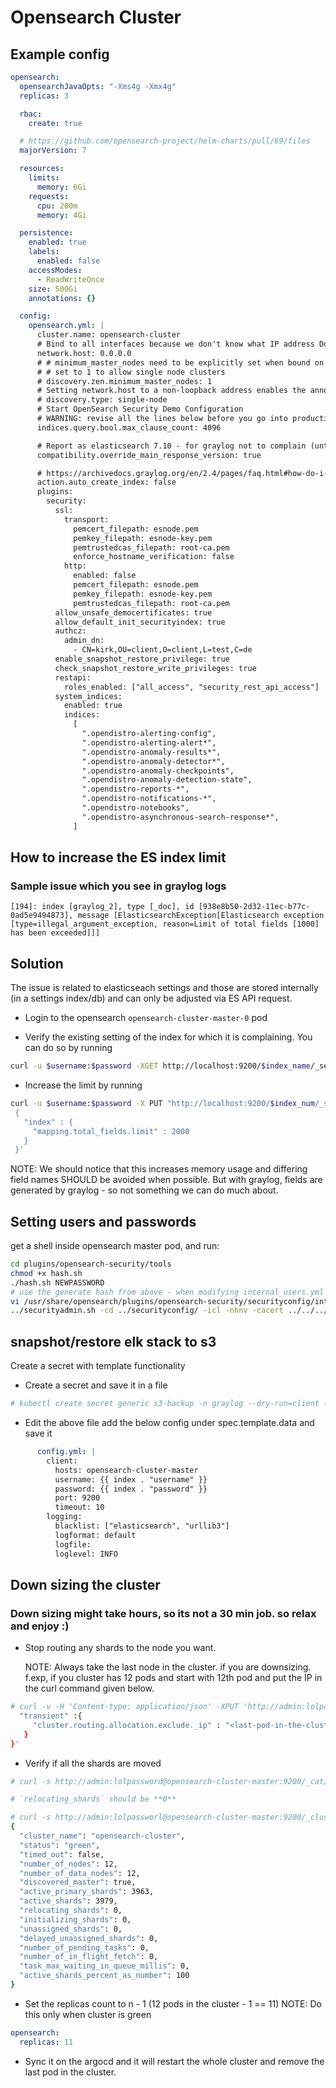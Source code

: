 # Opensearch Cluster

## Example config

```yaml
opensearch:
  opensearchJavaOpts: "-Xms4g -Xmx4g"
  replicas: 3

  rbac:
    create: true

  # https://github.com/opensearch-project/helm-charts/pull/69/files
  majorVersion: 7

  resources:
    limits:
      memory: 6Gi
    requests:
      cpu: 200m
      memory: 4Gi

  persistence:
    enabled: true
    labels:
      enabled: false
    accessModes:
      - ReadWriteOnce
    size: 500Gi
    annotations: {}

  config:
    opensearch.yml: |
      cluster.name: opensearch-cluster
      # Bind to all interfaces because we don't know what IP address Docker will assign to us.
      network.host: 0.0.0.0
      # # minimum_master_nodes need to be explicitly set when bound on a public IP
      # # set to 1 to allow single node clusters
      # discovery.zen.minimum_master_nodes: 1
      # Setting network.host to a non-loopback address enables the annoying bootstrap checks. "Single-node" mode disables them again.
      # discovery.type: single-node
      # Start OpenSearch Security Demo Configuration
      # WARNING: revise all the lines below before you go into production
      indices.query.bool.max_clause_count: 4096

      # Report as elasticsearch 7.10 - for graylog not to complain (until v4.3 of graylog with opensearch support is released)
      compatibility.override_main_response_version: true

      # https://archivedocs.graylog.org/en/2.4/pages/faq.html#how-do-i-fix-the-deflector-exists-as-an-index-and-is-not-an-alias-error-message
      action.auto_create_index: false
      plugins:
        security:
          ssl:
            transport:
              pemcert_filepath: esnode.pem
              pemkey_filepath: esnode-key.pem
              pemtrustedcas_filepath: root-ca.pem
              enforce_hostname_verification: false
            http:
              enabled: false
              pemcert_filepath: esnode.pem
              pemkey_filepath: esnode-key.pem
              pemtrustedcas_filepath: root-ca.pem
          allow_unsafe_democertificates: true
          allow_default_init_securityindex: true
          authcz:
            admin_dn:
              - CN=kirk,OU=client,O=client,L=test,C=de
          enable_snapshot_restore_privilege: true
          check_snapshot_restore_write_privileges: true
          restapi:
            roles_enabled: ["all_access", "security_rest_api_access"]
          system_indices:
            enabled: true
            indices:
              [
                ".opendistro-alerting-config",
                ".opendistro-alerting-alert*",
                ".opendistro-anomaly-results*",
                ".opendistro-anomaly-detector*",
                ".opendistro-anomaly-checkpoints",
                ".opendistro-anomaly-detection-state",
                ".opendistro-reports-*",
                ".opendistro-notifications-*",
                ".opendistro-notebooks",
                ".opendistro-asynchronous-search-response*",
              ]

```

## How to increase the ES index limit

### Sample issue which you see in graylog logs

```raw
[194]: index [graylog_2], type [_doc], id [938e8b50-2d32-11ec-b77c-0ad5e9494873], message [ElasticsearchException[Elasticsearch exception [type=illegal_argument_exception, reason=Limit of total fields [1000] has been exceeded]]]
```

## Solution

The issue is related to elasticseach settings and those are stored internally (in a settings index/db) and
can only be adjusted via ES API request.

* Login to the opensearch `opensearch-cluster-master-0` pod

* Verify the existing setting of the index for which it is complaining. You can do so by running

```sh
curl -u $username:$password -XGET http://localhost:9200/$index_name/_settings?pretty=true
```

* Increase the limit by running

```sh
curl -u $username:$password -X PUT "http://localhost:9200/$index_num/_settings?pretty" -H 'Content-Type: application/json' -d'
 {
   "index" : {
     "mapping.total_fields.limit" : 2000
   }
 }'
```

NOTE: We should notice that this increases memory usage and differing field names SHOULD be avoided when possible.
But with graylog, fields are generated by graylog - so not something we can do much about.

## Setting users and passwords

get a shell inside opensearch master pod, and run:

```bash
cd plugins/opensearch-security/tools
chmod +x hash.sh
./hash.sh NEWPASSWORD
# use the generate hash from above - when modifying internal_users.yml to suit your needs
vi /usr/share/opensearch/plugins/opensearch-security/securityconfig/internal_users.yml
../securityadmin.sh -cd ../securityconfig/ -icl -nhnv -cacert ../../../config/root-ca.pem -cert ../../../config/kirk.pem -key ../../../config/kirk-key.pem
```

## snapshot/restore elk stack to s3

Create a secret with template functionality

* Create a secret and save it in a file

```bash
# kubectl create secret generic s3-backup -n graylog --dry-run=client --from-literal=username=admin --from-literal=password=xxxx -o yaml  | kubeseal --controller-namespace system --controller-name sealed-secrets -o yaml - > s3-backup.yaml
```

* Edit the above file add the below config under spec.template.data and save it

```yaml
      config.yml: |
        client:
          hosts: opensearch-cluster-master
          username: {{ index . "username" }}
          password: {{ index . "password" }}
          port: 9200
          timeout: 10
        logging:
          blacklist: ["elasticsearch", "urllib3"]
          logformat: default
          logfile:
          loglevel: INFO
```

## Down sizing the cluster

### Down sizing might take hours, so its not a 30 min job. so relax and enjoy :)

* Stop routing any shards to the node you want.

  NOTE: Always take the last node in the cluster. if you are downsizing.
  f.exp, if you cluster has 12 pods and start with 12th pod and put the IP in the curl command given below.

```sh
# curl -v -H 'Content-type: application/json' -XPUT 'http://admin:lolpassword@opensearch-cluster-master:9200/_cluster/settings' -d '{
  "transient" :{
     "cluster.routing.allocation.exclude._ip" : "<last-pod-in-the-cluster-ip>"
   }
}'
```

* Verify if all the shards are moved

```bash
# curl -s http://admin:lolpassword@opensearch-cluster-master:9200/_cat/shards | grep <last-pod-name-in-the-cluster>

# `relocating_shards` should be **0**

# curl -s http://admin:lolpassworl@opensearch-cluster-master:9200/_cluster/health | jq
{
  "cluster_name": "opensearch-cluster",
  "status": "green",
  "timed_out": false,
  "number_of_nodes": 12,
  "number_of_data_nodes": 12,
  "discovered_master": true,
  "active_primary_shards": 3963,
  "active_shards": 3979,
  "relocating_shards": 0,
  "initializing_shards": 0,
  "unassigned_shards": 0,
  "delayed_unassigned_shards": 0,
  "number_of_pending_tasks": 0,
  "number_of_in_flight_fetch": 0,
  "task_max_waiting_in_queue_millis": 0,
  "active_shards_percent_as_number": 100
}
```

* Set the replicas count to n - 1 (12 pods in the cluster - 1 == 11)
  NOTE: Do this only when cluster is green

```yaml
opensearch:
  replicas: 11
```

* Sync it on the argocd and it will restart the whole cluster and remove the last pod in the cluster.
